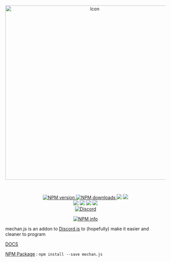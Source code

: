 <div align="center">
  <br />
  <p>
    <a href="https://github.com/DusterTheFirst/mechan.js"><img src="" width="546" alt="Icon" /></a>
  </p>
  <br/>
  <p>
    <a href="https://www.npmjs.com/package/mechan" align="center" style="width:100%">
      <img src="https://img.shields.io/npm/v/mechan.js.svg?maxAge=3600" alt="NPM version" />
      <img src="https://img.shields.io/npm/dt/mechan.js.svg?maxAge=3600&colorB=1081C2" alt="NPM downloads" />
    </a>
    <a href="https://github.com/DusterTheFirst/mechan.js/graphs/contributors"><img src="https://img.shields.io/github/contributors/DusterTheFirst/mechan.js.svg"></a>
    <a href="https://github.com/DusterTheFirst/mechan.js/blob/master/Licence"><img src="https://img.shields.io/github/license/DusterTheFirst/mechan.js.svg"></a>
    <br>
    <a href="https://codeclimate.com/github/DusterTheFirst/mechan.js"><img src="https://codeclimate.com/github/DusterTheFirst/mechan.js/badges/gpa.svg"/></a>
    <a href="https://codeclimate.com/github/DusterTheFirst/mechan.js"><img src="https://codeclimate.com/github/DusterTheFirst/mechan.js/badges/issue_count.svg" /></a>
    <a href="https://github.com/DusterTheFirst/mechan.js/issues"><img src="https://img.shields.io/github/issues/DusterTheFirst/mechan.js.svg"/></a>
    <a href="https://github.com/DusterTheFirst/mechan.js/pulls"><img src="https://img.shields.io/github/issues-pr/DusterTheFirst/mechan.js.svg"/></a>
	<br>
	<a href="https://discord.gg/7WHEdsq"><img src="https://img.shields.io/discord/335908837355814923.svg?label=Discord&colorA=7289DA&colorB=99AAB5" alt="Discord"></a>
  </p>
  <p>
    <a href="https://nodei.co/npm/mechan.js/"><img src="https://nodei.co/npm/mechan.js.svg?downloads=true&stars=true" alt="NPM info" /></a>
  </p>
</div>

mechan.js is an addon to [Discord.js](https://discord.js.org/#/) to (hopefully) make it easier and cleaner to program

[DOCS](https://github.com/DusterTheFirst/mechan.js/wiki)

[NPM Package](https://www.npmjs.com/package/mechan.js) : ```npm install --save mechan.js```
